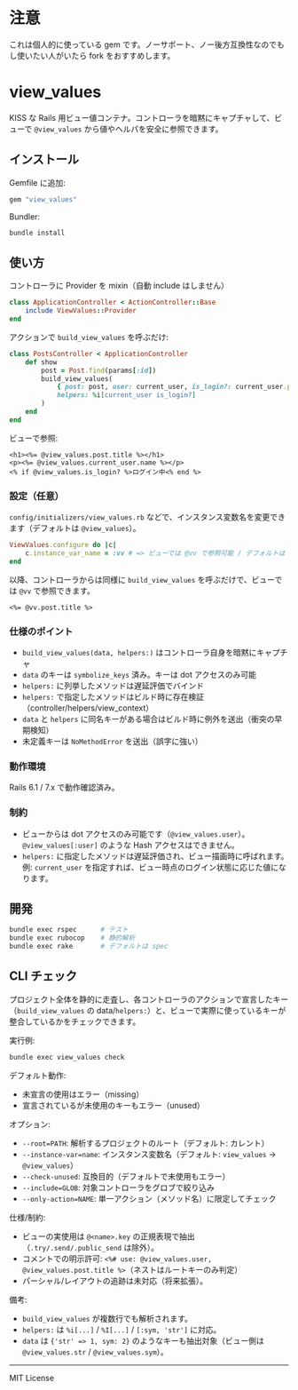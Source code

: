 # 注意

これは個人的に使っている gem です。ノーサポート、ノー後方互換性なのでもし使いたい人がいたら fork をおすすめします。

# view_values

KISS な Rails 用ビュー値コンテナ。コントローラを暗黙にキャプチャして、ビューで `@view_values` から値やヘルパを安全に参照できます。

## インストール

Gemfile に追加:

```rb
gem "view_values"
```

Bundler:

```bash
bundle install
```

## 使い方

コントローラに Provider を mixin（自動 include はしません）

```rb
class ApplicationController < ActionController::Base
	include ViewValues::Provider
end
```

アクションで `build_view_values` を呼ぶだけ:

```rb
class PostsController < ApplicationController
	def show
		post = Post.find(params[:id])
		build_view_values(
			{ post: post, user: current_user, is_login?: current_user.present? },
			helpers: %i[current_user is_login?]
		)
	end
end
```

ビューで参照:

```erb
<h1><%= @view_values.post.title %></h1>
<p><%= @view_values.current_user.name %></p>
<% if @view_values.is_login? %>ログイン中<% end %>
```

### 設定（任意）

`config/initializers/view_values.rb` などで、インスタンス変数名を変更できます（デフォルトは `@view_values`）。

```rb
ViewValues.configure do |c|
	c.instance_var_name = :vv # => ビューでは @vv で参照可能 / デフォルトは :view_values
end
```

以降、コントローラからは同様に `build_view_values` を呼ぶだけで、ビューでは `@vv` で参照できます。

```erb
<%= @vv.post.title %>
```

### 仕様のポイント

- `build_view_values(data, helpers:)` はコントローラ自身を暗黙にキャプチャ
- `data` のキーは `symbolize_keys` 済み。キーは dot アクセスのみ可能
- `helpers:` に列挙したメソッドは遅延評価でバインド
- `helpers:` で指定したメソッドはビルド時に存在検証（controller/helpers/view_context）
- `data` と `helpers` に同名キーがある場合はビルド時に例外を送出（衝突の早期検知）
- 未定義キーは `NoMethodError` を送出（誤字に強い）

### 動作環境

Rails 6.1 / 7.x で動作確認済み。

### 制約

- ビューからは dot アクセスのみ可能です（`@view_values.user`）。
  `@view_values[:user]` のような Hash アクセスはできません。
- `helpers:` に指定したメソッドは遅延評価され、ビュー描画時に呼ばれます。
  例: `current_user` を指定すれば、ビュー時点のログイン状態に応じた値になります。

## 開発

```bash
bundle exec rspec      # テスト
bundle exec rubocop    # 静的解析
bundle exec rake       # デフォルトは spec
```

## CLI チェック

プロジェクト全体を静的に走査し、各コントローラのアクションで宣言したキー（`build_view_values` の data/`helpers:`）と、ビューで実際に使っているキーが整合しているかをチェックできます。

実行例:

```bash
bundle exec view_values check
```

デフォルト動作:

- 未宣言の使用はエラー（missing）
- 宣言されているが未使用のキーもエラー（unused）

オプション:

- `--root=PATH`: 解析するプロジェクトのルート（デフォルト: カレント）
- `--instance-var=name`: インスタンス変数名（デフォルト: `view_values` → `@view_values`）
- `--check-unused`: 互換目的（デフォルトで未使用もエラー）
- `--include=GLOB`: 対象コントローラをグロブで絞り込み
 - `--only-action=NAME`: 単一アクション（メソッド名）に限定してチェック

仕様/制約:

- ビューの実使用は `@<name>.key` の正規表現で抽出（`.try/.send/.public_send` は除外）。
- コメントでの明示許可: `<%# use: @view_values.user, @view_values.post.title %>`（ネストはルートキーのみ判定）
- パーシャル/レイアウトの追跡は未対応（将来拡張）。

備考:
- `build_view_values` が複数行でも解析されます。
- `helpers:` は `%i[...]` / `%I[...]` / `[:sym, 'str']` に対応。
- `data` は `{'str' => 1, sym: 2}` のようなキーも抽出対象（ビュー側は `@view_values.str` / `@view_values.sym`）。

---

MIT License
